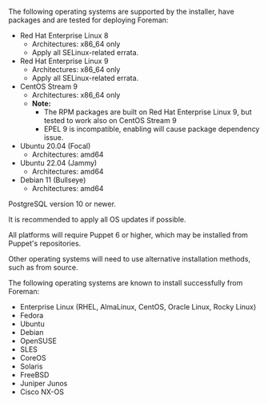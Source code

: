 The following operating systems are supported by the installer, have packages and are tested for deploying Foreman:

* Red Hat Enterprise Linux 8
  * Architectures: x86_64 only
  * Apply all SELinux-related errata.
* Red Hat Enterprise Linux 9
  * Architectures: x86_64 only
  * Apply all SELinux-related errata.
* CentOS Stream 9
  * Architectures: x86_64 only
  * **Note:**
    - The RPM packages are built on Red Hat Enterprise Linux 9, but tested to work also on CentOS Stream 9
    - EPEL 9 is incompatible, enabling will cause package dependency issue.
* Ubuntu 20.04 (Focal)
  * Architectures: amd64
* Ubuntu 22.04 (Jammy)
  * Architectures: amd64
* Debian 11 (Bullseye)
  * Architectures: amd64

PostgreSQL version 10 or newer.

It is recommended to apply all OS updates if possible.

All platforms will require Puppet 6 or higher, which may be installed from Puppet's repositories.

Other operating systems will need to use alternative installation methods, such as from source.

The following operating systems are known to install successfully from Foreman:

* Enterprise Linux (RHEL, AlmaLinux, CentOS, Oracle Linux, Rocky Linux)
* Fedora
* Ubuntu
* Debian
* OpenSUSE
* SLES
* CoreOS
* Solaris
* FreeBSD
* Juniper Junos
* Cisco NX-OS
